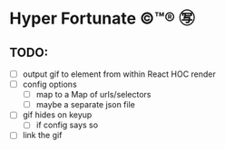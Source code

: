 # Hyper Fortunate ©™® ㊢

## TODO:

- [ ] output gif to element from within React HOC render
- [ ] config options
  - [ ] map to a Map of urls/selectors
  - [ ] maybe a separate json file
- [ ] gif hides on keyup
	- [ ] if config says so
- [ ] link the gif
